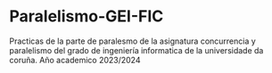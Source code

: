 # Paralelismo-GEI-FIC
Practicas de la parte de paralesmo de la asignatura concurrencia y paralelismo del grado de ingeniería informatica de la universidade da coruña.
Año academico 2023/2024
